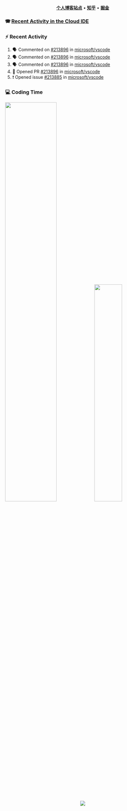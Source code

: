 <p align="center">
    <b><a href="https://yiliang.site">个人博客站点</a></b>
    •
    <b><a href="https://www.zhihu.com/people/Mrz2J">知乎</a></b>
    •
    <b><a href="https://juejin.im/user/2629687542813016">掘金</a></b>
</p>

### :accordion: [Recent Activity in the Cloud IDE](https://github.com/cloud-webide/.github)

### :zap: Recent Activity

<!--START_SECTION:activity-->

1. 🗣 Commented on [#213896](https://github.com/microsoft/vscode/pull/213896#issuecomment-2140053013) in [microsoft/vscode](https://github.com/microsoft/vscode)
2. 🗣 Commented on [#213896](https://github.com/microsoft/vscode/pull/213896#issuecomment-2140045903) in [microsoft/vscode](https://github.com/microsoft/vscode)
3. 🗣 Commented on [#213896](https://github.com/microsoft/vscode/pull/213896#issuecomment-2139450476) in [microsoft/vscode](https://github.com/microsoft/vscode)
4. 💪 Opened PR [#213896](https://github.com/microsoft/vscode/pull/213896) in [microsoft/vscode](https://github.com/microsoft/vscode)
5. ❗ Opened issue [#213885](https://github.com/microsoft/vscode/issues/213885) in [microsoft/vscode](https://github.com/microsoft/vscode)

<!--END_SECTION:activity-->

### 💻 Coding Time

<img align="" width="57.5%" src="https://github-readme-stats.vercel.app/api?username=yiliang114&hide_title=true&hide_border=true&show_icons=true&include_all_commits=true&line_height=21&theme=vue-dark&border_radius=0" /><img align="" width="42.4%" src="https://github-readme-stats.vercel.app/api/top-langs/?username=yiliang114&hide_title=true&hide_border=true&layout=compact&theme=vue-dark&border_radius=0" />

<div align="center">
    <img src="https://github-readme-streak-stats.herokuapp.com/?user=yiliang114" />
</div>

